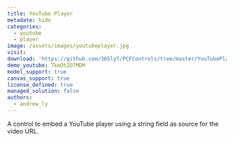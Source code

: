 ```yaml
---
title: YouTube Player
metadate: hide
categories:
  - youtube
  - player
image: /assets/images/youtubeplayer.jpg
visit:
download: 'https://github.com/365lyf/PCFControls/tree/master/YouTubePlayer'
demo_youtube: TkeDtZO7MDM
model_support: true
canvas_support: true
license_defined: true
managed_solution: false
authors:
  - andrew_ly
---
```


A control to embed a YouTube player using a string field as source for the video URL.
